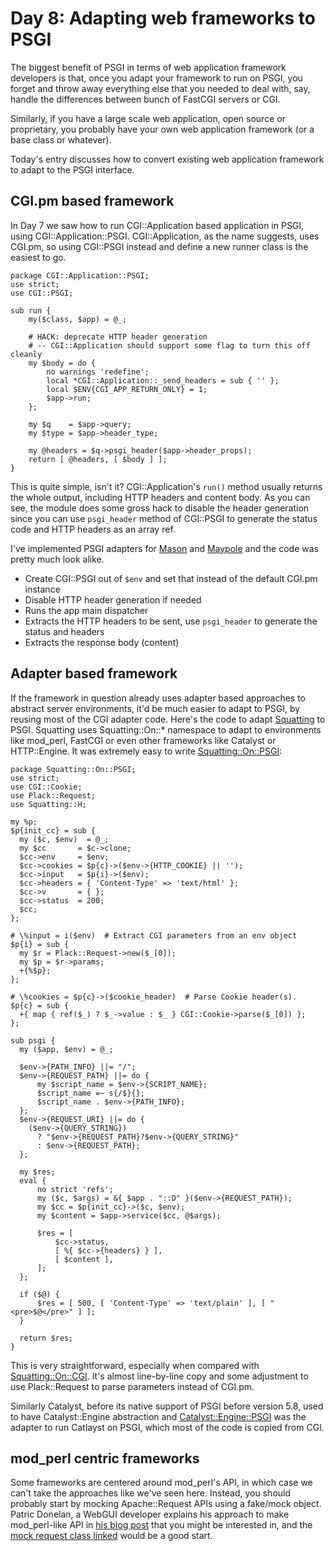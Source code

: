 # Day 8: Adapting web frameworks to PSGI

The biggest benefit of PSGI in terms of web application framework developers is that, once you adapt your framework to run on PSGI, you forget and throw away everything else that you needed to deal with, say, handle the differences between bunch of FastCGI servers or CGI.

Similarly, if you have a large scale web application, open source or proprietary, you probably have your own web application framework (or a base class or whatever).

Today's entry discusses how to convert existing web application framework to adapt to the PSGI interface.

## CGI.pm based framework

In Day 7 we saw how to run CGI::Application based application in PSGI, using CGI::Application::PSGI. CGI::Application, as the name suggests, uses CGI.pm, so using CGI::PSGI instead and define a new runner class is the easiest to go.

```
package CGI::Application::PSGI;
use strict;
use CGI::PSGI;

sub run {
    my($class, $app) = @_;

    # HACK: deprecate HTTP header generation
    # -- CGI::Application should support some flag to turn this off cleanly
    my $body = do {
        no warnings 'redefine';
        local *CGI::Application::_send_headers = sub { '' };
        local $ENV{CGI_APP_RETURN_ONLY} = 1;
        $app->run;
    };

    my $q    = $app->query;
    my $type = $app->header_type;

    my @headers = $q->psgi_header($app->header_props);
    return [ @headers, [ $body ] ];
}
```

This is quite simple, isn't it? CGI::Application's `run()` method usually returns the whole output, including HTTP headers and content body. As you can see, the module does some gross hack to disable the header generation since you can use `psgi_header` method of CGI::PSGI to generate the status code and HTTP headers as an array ref.

I've implemented PSGI adapters for [Mason][1] and [Maypole][2] and the code was pretty much look alike.

* Create CGI::PSGI out of `$env` and set that instead of the default CGI.pm instance
* Disable HTTP header generation if needed
* Runs the app main dispatcher
* Extracts the HTTP headers to be sent, use `psgi_header` to generate the status and headers
* Extracts the response body (content)

## Adapter based framework

If the framework in question already uses adapter based approaches to abstract server environments, it'd be much easier to adapt to PSGI, by reusing most of the CGI adapter code. Here's the code to adapt [Squatting][3] to PSGI. Squatting uses Squatting::On::\* namespace to adapt to environments like mod\_perl, FastCGI or even other frameworks like Catalyst or HTTP::Engine. It was extremely easy to write [Squatting::On::PSGI][4]:

```
package Squatting::On::PSGI;
use strict;
use CGI::Cookie;
use Plack::Request;
use Squatting::H;

my %p;
$p{init_cc} = sub {
  my ($c, $env)  = @_;
  my $cc       = $c->clone;
  $cc->env     = $env;
  $cc->cookies = $p{c}->($env->{HTTP_COOKIE} || '');
  $cc->input   = $p{i}->($env);
  $cc->headers = { 'Content-Type' => 'text/html' };
  $cc->v       = { };
  $cc->status  = 200;
  $cc;
};

# \%input = i($env)  # Extract CGI parameters from an env object
$p{i} = sub {
  my $r = Plack::Request->new($_[0]);
  my $p = $r->params;
  +{%$p};
};

# \%cookies = $p{c}->($cookie_header)  # Parse Cookie header(s).
$p{c} = sub {
  +{ map { ref($_) ? $_->value : $_ } CGI::Cookie->parse($_[0]) };
};

sub psgi {
  my ($app, $env) = @_;

  $env->{PATH_INFO} ||= "/";
  $env->{REQUEST_PATH} ||= do {
      my $script_name = $env->{SCRIPT_NAME};
      $script_name =~ s{/$}{};
      $script_name . $env->{PATH_INFO};
  };
  $env->{REQUEST_URI} ||= do {
    ($env->{QUERY_STRING})
      ? "$env->{REQUEST_PATH}?$env->{QUERY_STRING}"
      : $env->{REQUEST_PATH};
  };

  my $res;
  eval {
      no strict 'refs';
      my ($c, $args) = &{ $app . "::D" }($env->{REQUEST_PATH});
      my $cc = $p{init_cc}->($c, $env);
      my $content = $app->service($cc, @$args);

      $res = [
          $cc->status,
          [ %{ $cc->{headers} } ],
          [ $content ],
      ];
  };

  if ($@) {
      $res = [ 500, [ 'Content-Type' => 'text/plain' ], [ "<pre>$@</pre>" ] ];
  }

  return $res;
}
```

This is very straightforward, especially when compared with [Squatting::On::CGI][5]. It's almost line-by-line copy and some adjustment to use Plack::Request to parse parameters instead of CGI.pm.

Similarly Catalyst, before its native support of PSGI before version 5.8, used to have Catalyst::Engine abstraction and [Catalyst::Engine::PSGI][6] was the adapter to run Catlayst on PSGI, which most of the code is copied from CGI.

## mod\_perl centric frameworks

Some frameworks are centered around mod\_perl's API, in which case we can't take the approaches like we've seen here. Instead, you should probably start by mocking Apache::Request APIs using a fake/mock object. Patric Donelan, a WebGUI developer explains his approach to make mod\_perl-like API in [his blog post][7] that you might be interested in, and the [mock request class linked][8] would be a good start.

  [1]: http://search.cpan.org/perldoc?HTML::Mason
  [2]: http://search.cpan.org/perldoc?Maypole
  [3]: http://search.cpan.org/perldoc?Squatting
  [4]: http://search.cpan.org/perldoc?Squatting::On::PSGI
  [5]: http://cpansearch.perl.org/src/BEPPU/Squatting-0.70/lib/Squatting/On/CGI.pm
  [6]: http://search.cpan.org/perldoc?Catalyst::Engine::PSGI
  [7]: http://blog.patspam.com/2009/plack-roundup-at-sf-pm
  [8]: http://github.com/pdonelan/webgui/blob/plebgui/lib/WebGUI/Session/Plack.pm
